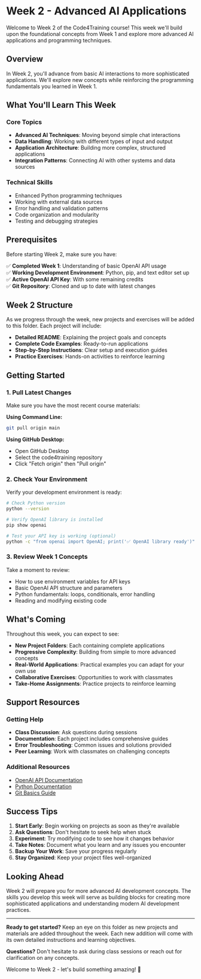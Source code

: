 # Week 2 - Advanced AI Applications

Welcome to Week 2 of the Code4Training course! This week we'll build upon the foundational concepts from Week 1 and explore more advanced AI applications and programming techniques.

## Overview

In Week 2, you'll advance from basic AI interactions to more sophisticated applications. We'll explore new concepts while reinforcing the programming fundamentals you learned in Week 1.

## What You'll Learn This Week

### Core Topics
- **Advanced AI Techniques**: Moving beyond simple chat interactions
- **Data Handling**: Working with different types of input and output
- **Application Architecture**: Building more complex, structured applications
- **Integration Patterns**: Connecting AI with other systems and data sources

### Technical Skills
- Enhanced Python programming techniques
- Working with external data sources
- Error handling and validation patterns
- Code organization and modularity
- Testing and debugging strategies

## Prerequisites

Before starting Week 2, make sure you have:

✅ **Completed Week 1**: Understanding of basic OpenAI API usage  
✅ **Working Development Environment**: Python, pip, and text editor set up  
✅ **Active OpenAI API Key**: With some remaining credits  
✅ **Git Repository**: Cloned and up to date with latest changes  

## Week 2 Structure

As we progress through the week, new projects and exercises will be added to this folder. Each project will include:

- **Detailed README**: Explaining the project goals and concepts
- **Complete Code Examples**: Ready-to-run applications
- **Step-by-Step Instructions**: Clear setup and execution guides
- **Practice Exercises**: Hands-on activities to reinforce learning

## Getting Started

### 1. Pull Latest Changes
Make sure you have the most recent course materials:

**Using Command Line:**
```bash
git pull origin main
```

**Using GitHub Desktop:**
- Open GitHub Desktop
- Select the code4training repository
- Click "Fetch origin" then "Pull origin"

### 2. Check Your Environment
Verify your development environment is ready:

```bash
# Check Python version
python --version

# Verify OpenAI library is installed
pip show openai

# Test your API key is working (optional)
python -c "from openai import OpenAI; print('✅ OpenAI library ready')"
```

### 3. Review Week 1 Concepts
Take a moment to review:
- How to use environment variables for API keys
- Basic OpenAI API structure and parameters
- Python fundamentals: loops, conditionals, error handling
- Reading and modifying existing code

## What's Coming

Throughout this week, you can expect to see:

- **New Project Folders**: Each containing complete applications
- **Progressive Complexity**: Building from simple to more advanced concepts
- **Real-World Applications**: Practical examples you can adapt for your own use
- **Collaborative Exercises**: Opportunities to work with classmates
- **Take-Home Assignments**: Practice projects to reinforce learning

## Support Resources

### Getting Help
- **Class Discussion**: Ask questions during sessions
- **Documentation**: Each project includes comprehensive guides
- **Error Troubleshooting**: Common issues and solutions provided
- **Peer Learning**: Work with classmates on challenging concepts

### Additional Resources
- [OpenAI API Documentation](https://platform.openai.com/docs)
- [Python Documentation](https://docs.python.org/3/)
- [Git Basics Guide](https://git-scm.com/doc)

## Success Tips

1. **Start Early**: Begin working on projects as soon as they're available
2. **Ask Questions**: Don't hesitate to seek help when stuck
3. **Experiment**: Try modifying code to see how it changes behavior
4. **Take Notes**: Document what you learn and any issues you encounter
5. **Backup Your Work**: Save your progress regularly
6. **Stay Organized**: Keep your project files well-organized

## Looking Ahead

Week 2 will prepare you for more advanced AI development concepts. The skills you develop this week will serve as building blocks for creating more sophisticated applications and understanding modern AI development practices.

---

**Ready to get started?** Keep an eye on this folder as new projects and materials are added throughout the week. Each new addition will come with its own detailed instructions and learning objectives.

**Questions?** Don't hesitate to ask during class sessions or reach out for clarification on any concepts.

Welcome to Week 2 - let's build something amazing! 🚀 